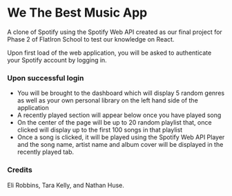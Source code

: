 # We The Best Music App
A clone of Spotify using the Spotify Web API 
created as our final project for Phase 2 of 
FlatIron School to test our knowledge on React.

Upon first load of the web application, you
will be asked to authenticate your Spotify
account by logging in. 

### Upon successful login
* You will be brought to the dashboard which will display 5 random genres as well as your own personal library on the left hand side of the application 
* A recently played section will appear below once you have played song
* On the center of the page will be up to 20 random playlist that, once clicked will display up to the first 100 songs in that playlist
* Once a song is clicked, it will be played using the Spotify Web API Player and the song name, artist name and album cover will be displayed in the recently played tab.

### Credits
Eli Robbins, Tara Kelly, and Nathan Huse.
